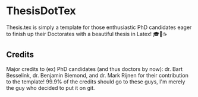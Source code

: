 # ThesisDotTex
Thesis.tex is simply a template for those enthusiastic PhD candidates eager to finish up their Doctorates with a beautiful thesis in Latex! 🎓📑☕

## Credits
Major credits to (ex) PhD candidates (and thus doctors by now): dr. Bart Besselink, dr. Benjamin Biemond, and dr. Mark Rijnen for their contribution to the template! 99.9% of the credits should go to these guys, I'm merely the guy who decided to put it on git.
